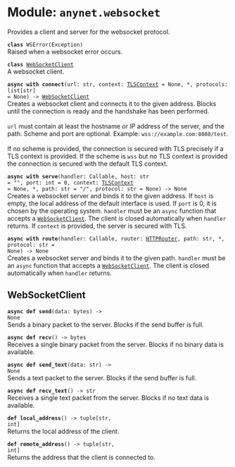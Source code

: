 
# Module: <code>anynet.websocket</code>

Provides a client and server for the websocket protocol.

<code>**class** WSError(Exception)</code><br>
<span class="docs">Raised when a websocket error occurs.</span>

<code>**class** [WebSocketClient](#websocketclient)</code><br>
<span class="docs">A websocket client.</span>

<code>**async with connect**(url: str, context: [TLSContext](../tls#tlscontext) = None, *, protocols: list[str] = None) -> [WebSocketClient](#websocketclient)</code><br>
<span class="docs">Creates a websocket client and connects it to the given address. Blocks until the connection is ready and the handshake has been performed.<br><br>`url` must contain at least the hostname or IP address of the server, and the path. Scheme and port are optional. Example: `wss://example.com:8080/test`.<br><br>If no scheme is provided, the connection is secured with TLS precisely if a TLS context is provided. If the scheme is `wss` but no TLS context is provided the connection is secured with the default TLS context.</span>

<code>**async with serve**(handler: Callable, host: str = "", port: int = 0, context: [TLSContext](../tls#tlscontext) = None, *, path: str = "/", protocol: str = None) -> None</code><br>
<span class="docs">Creates a websocket server and binds it to the given address. If `host` is empty, the local address of the default interface is used. If `port` is 0, it is chosen by the operating system. `handler` must be an `async` function that accepts a [`WebSocketClient`](#websocketclient). The client is closed automatically when `handler` returns. If `context` is provided, the server is secured with TLS.</span>

<code>**async with route**(handler: Callable, router: [HTTPRouter](../http#httprouter), path: str, *, protocol: str = None) -> None</code><br>
<span class="docs">Creates a websocket server and binds it to the given path. `handler` must be an `async` function that accepts a [`WebSocketClient`](#websocketclient). The client is closed automatically when `handler` returns.</span>

## WebSocketClient
<code>**async def send**(data: bytes) -> None</code><br>
<span class="docs">Sends a binary packet to the server. Blocks if the send buffer is full.</span>

<code>**async def recv**() -> bytes</code><br>
<span class="docs">Receives a single binary packet from the server. Blocks if no binary data is available.</span>

<code>**async def send_text**(data: str) -> None</code><br>
<span class="docs">Sends a text packet to the server. Blocks if the send buffer is full.</span>

<code>**async def recv_text**() -> str</code><br>
<span class="docs">Receives a single text packet from the server. Blocks if no text data is available.</span>

<code>**def local_address**() -> tuple[str, int]</code><br>
<span class="docs">Returns the local address of the client.</span>

<code>**def remote_address**() -> tuple[str, int]</code><br>
<span class="docs">Returns the address that the client is connected to.</span>
